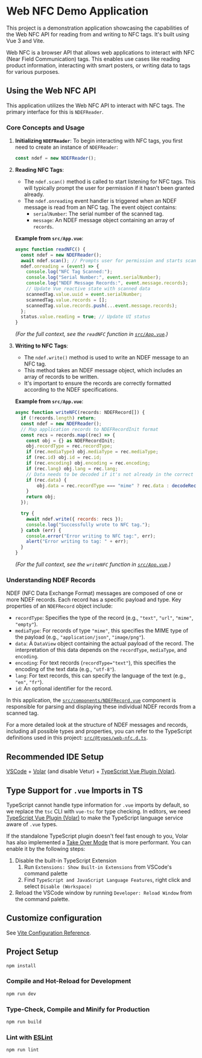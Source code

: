 # Web NFC Demo Application

This project is a demonstration application showcasing the capabilities of the Web NFC API for reading from and writing to NFC tags. It's built using Vue 3 and Vite.

Web NFC is a browser API that allows web applications to interact with NFC (Near Field Communication) tags. This enables use cases like reading product information, interacting with smart posters, or writing data to tags for various purposes.

## Using the Web NFC API

This application utilizes the Web NFC API to interact with NFC tags. The primary interface for this is `NDEFReader`.

### Core Concepts and Usage

1.  **Initializing `NDEFReader`**:
    To begin interacting with NFC tags, you first need to create an instance of `NDEFReader`:
    ```javascript
    const ndef = new NDEFReader();
    ```

2.  **Reading NFC Tags**:
    *   The `ndef.scan()` method is called to start listening for NFC tags. This will typically prompt the user for permission if it hasn't been granted already.
    *   The `ndef.onreading` event handler is triggered when an NDEF message is read from an NFC tag. The event object contains:
        *   `serialNumber`: The serial number of the scanned tag.
        *   `message`: An NDEF message object containing an array of `records`.

    **Example from `src/App.vue`**:
    ```javascript
    async function readNFC() {
      const ndef = new NDEFReader();
      await ndef.scan(); // Prompts user for permission and starts scanning
      ndef.onreading = (event) => {
        console.log("NFC Tag Scanned:");
        console.log("Serial Number:", event.serialNumber);
        console.log("NDEF Message Records:", event.message.records);
        // Update Vue reactive state with scanned data
        scannedTag.value.uuid = event.serialNumber;
        scannedTag.value.records = [];
        scannedTag.value.records.push(...event.message.records);
      };
      status.value.reading = true; // Update UI status
    }
    ```
    *(For the full context, see the `readNFC` function in [`src/App.vue`](./src/App.vue).)*

3.  **Writing to NFC Tags**:
    *   The `ndef.write()` method is used to write an NDEF message to an NFC tag.
    *   This method takes an NDEF message object, which includes an array of records to be written.
    *   It's important to ensure the records are correctly formatted according to the NDEF specifications.

    **Example from `src/App.vue`**:
    ```javascript
    async function writeNFC(records: NDEFRecord[]) {
      if (!records.length) return;
      const ndef = new NDEFReader();
      // Map application records to NDEFRecordInit format
      const recs = records.map((rec) => {
        const obj = {} as NDEFRecordInit;
        obj.recordType = rec.recordType;
        if (rec.mediaType) obj.mediaType = rec.mediaType;
        if (rec.id) obj.id = rec.id;
        if (rec.encoding) obj.encoding = rec.encoding;
        if (rec.lang) obj.lang = rec.lang;
        // Data needs to be decoded if it's not already in the correct format for writing
        if (rec.data) {
            obj.data = rec.recordType === "mime" ? rec.data : decodeRecord(rec);
        }
        return obj;
      });

      try {
        await ndef.write({ records: recs });
        console.log("Successfully wrote to NFC tag.");
      } catch (err) {
        console.error("Error writing to NFC tag:", err);
        alert("Error writing to tag: " + err);
      }
    }
    ```
    *(For the full context, see the `writeNFC` function in [`src/App.vue`](./src/App.vue).)*

### Understanding NDEF Records

NDEF (NFC Data Exchange Format) messages are composed of one or more NDEF records. Each record has a specific payload and type. Key properties of an `NDEFRecord` object include:

*   `recordType`: Specifies the type of the record (e.g., `"text"`, `"url"`, `"mime"`, `"empty"`).
*   `mediaType`: For records of type `"mime"`, this specifies the MIME type of the payload (e.g., `"application/json"`, `"image/png"`).
*   `data`: A `DataView` object containing the actual payload of the record. The interpretation of this data depends on the `recordType`, `mediaType`, and `encoding`.
*   `encoding`: For text records (`recordType="text"`), this specifies the encoding of the text data (e.g., `"utf-8"`).
*   `lang`: For text records, this can specify the language of the text (e.g., `"en"`, `"fr"`).
*   `id`: An optional identifier for the record.

In this application, the [`src/components/NDEFRecord.vue`](./src/components/NDEFRecord.vue) component is responsible for parsing and displaying these individual NDEF records from a scanned tag.

For a more detailed look at the structure of NDEF messages and records, including all possible types and properties, you can refer to the TypeScript definitions used in this project: [`src/@types/web-nfc.d.ts`](./src/@types/web-nfc.d.ts).

## Recommended IDE Setup

[VSCode](https://code.visualstudio.com/) + [Volar](https://marketplace.visualstudio.com/items?itemName=johnsoncodehk.volar) (and disable Vetur) + [TypeScript Vue Plugin (Volar)](https://marketplace.visualstudio.com/items?itemName=johnsoncodehk.vscode-typescript-vue-plugin).

## Type Support for `.vue` Imports in TS

TypeScript cannot handle type information for `.vue` imports by default, so we replace the `tsc` CLI with `vue-tsc` for type checking. In editors, we need [TypeScript Vue Plugin (Volar)](https://marketplace.visualstudio.com/items?itemName=johnsoncodehk.vscode-typescript-vue-plugin) to make the TypeScript language service aware of `.vue` types.

If the standalone TypeScript plugin doesn't feel fast enough to you, Volar has also implemented a [Take Over Mode](https://github.com/johnsoncodehk/volar/discussions/471#discussioncomment-1361669) that is more performant. You can enable it by the following steps:

1. Disable the built-in TypeScript Extension
    1) Run `Extensions: Show Built-in Extensions` from VSCode's command palette
    2) Find `TypeScript and JavaScript Language Features`, right click and select `Disable (Workspace)`
2. Reload the VSCode window by running `Developer: Reload Window` from the command palette.

## Customize configuration

See [Vite Configuration Reference](https://vitejs.dev/config/).

## Project Setup

```sh
npm install
```

### Compile and Hot-Reload for Development

```sh
npm run dev
```

### Type-Check, Compile and Minify for Production

```sh
npm run build
```

### Lint with [ESLint](https://eslint.org/)

```sh
npm run lint
```
